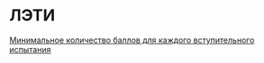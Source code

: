 ЛЭТИ
====

[Минимальное количество баллов для каждого вступительного испытания](http://eltech.ru/assets/files/ru/postupaushim/normativnye-dokumenty/2014/priyom-na-1-y-kurs/minimalnoe-kolichestvo-ballov-dlya-kazhdogo-vstupitelnogo-ispytaniya.pdf)

